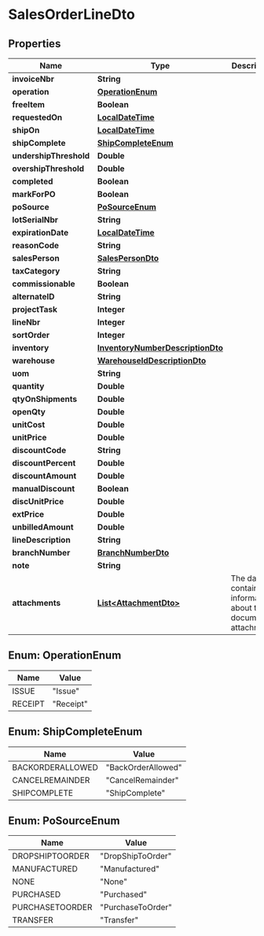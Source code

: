 
# SalesOrderLineDto

## Properties
Name | Type | Description | Notes
------------ | ------------- | ------------- | -------------
**invoiceNbr** | **String** |  |  [optional]
**operation** | [**OperationEnum**](#OperationEnum) |  |  [optional]
**freeItem** | **Boolean** |  |  [optional]
**requestedOn** | [**LocalDateTime**](LocalDateTime.md) |  |  [optional]
**shipOn** | [**LocalDateTime**](LocalDateTime.md) |  |  [optional]
**shipComplete** | [**ShipCompleteEnum**](#ShipCompleteEnum) |  |  [optional]
**undershipThreshold** | **Double** |  |  [optional]
**overshipThreshold** | **Double** |  |  [optional]
**completed** | **Boolean** |  |  [optional]
**markForPO** | **Boolean** |  |  [optional]
**poSource** | [**PoSourceEnum**](#PoSourceEnum) |  |  [optional]
**lotSerialNbr** | **String** |  |  [optional]
**expirationDate** | [**LocalDateTime**](LocalDateTime.md) |  |  [optional]
**reasonCode** | **String** |  |  [optional]
**salesPerson** | [**SalesPersonDto**](SalesPersonDto.md) |  |  [optional]
**taxCategory** | **String** |  |  [optional]
**commissionable** | **Boolean** |  |  [optional]
**alternateID** | **String** |  |  [optional]
**projectTask** | **Integer** |  |  [optional]
**lineNbr** | **Integer** |  |  [optional]
**sortOrder** | **Integer** |  |  [optional]
**inventory** | [**InventoryNumberDescriptionDto**](InventoryNumberDescriptionDto.md) |  |  [optional]
**warehouse** | [**WarehouseIdDescriptionDto**](WarehouseIdDescriptionDto.md) |  |  [optional]
**uom** | **String** |  |  [optional]
**quantity** | **Double** |  |  [optional]
**qtyOnShipments** | **Double** |  |  [optional]
**openQty** | **Double** |  |  [optional]
**unitCost** | **Double** |  |  [optional]
**unitPrice** | **Double** |  |  [optional]
**discountCode** | **String** |  |  [optional]
**discountPercent** | **Double** |  |  [optional]
**discountAmount** | **Double** |  |  [optional]
**manualDiscount** | **Boolean** |  |  [optional]
**discUnitPrice** | **Double** |  |  [optional]
**extPrice** | **Double** |  |  [optional]
**unbilledAmount** | **Double** |  |  [optional]
**lineDescription** | **String** |  |  [optional]
**branchNumber** | [**BranchNumberDto**](BranchNumberDto.md) |  |  [optional]
**note** | **String** |  |  [optional]
**attachments** | [**List&lt;AttachmentDto&gt;**](AttachmentDto.md) | The data containing information about the document attachments |  [optional]


<a name="OperationEnum"></a>
## Enum: OperationEnum
Name | Value
---- | -----
ISSUE | &quot;Issue&quot;
RECEIPT | &quot;Receipt&quot;


<a name="ShipCompleteEnum"></a>
## Enum: ShipCompleteEnum
Name | Value
---- | -----
BACKORDERALLOWED | &quot;BackOrderAllowed&quot;
CANCELREMAINDER | &quot;CancelRemainder&quot;
SHIPCOMPLETE | &quot;ShipComplete&quot;


<a name="PoSourceEnum"></a>
## Enum: PoSourceEnum
Name | Value
---- | -----
DROPSHIPTOORDER | &quot;DropShipToOrder&quot;
MANUFACTURED | &quot;Manufactured&quot;
NONE | &quot;None&quot;
PURCHASED | &quot;Purchased&quot;
PURCHASETOORDER | &quot;PurchaseToOrder&quot;
TRANSFER | &quot;Transfer&quot;



